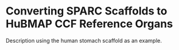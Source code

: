 # Converting SPARC Scaffolds to HuBMAP CCF Reference Organs

Description using the human stomach scaffold as an example.
